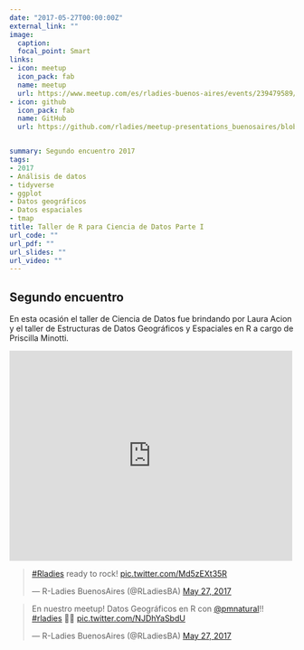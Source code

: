 ```yaml
---
date: "2017-05-27T00:00:00Z"
external_link: ""
image:
  caption:
  focal_point: Smart
links:
- icon: meetup
  icon_pack: fab
  name: meetup
  url: https://www.meetup.com/es/rladies-buenos-aires/events/239479589/
- icon: github
  icon_pack: fab
  name: GitHub
  url: https://github.com/rladies/meetup-presentations_buenosaires/blob/master/README.md


summary: Segundo encuentro 2017
tags:
- 2017
- Análisis de datos
- tidyverse
- ggplot
- Datos geográficos
- Datos espaciales
- tmap
title: Taller de R para Ciencia de Datos Parte I 
url_code: ""
url_pdf: ""
url_slides: ""
url_video: ""
---
```


##  Segundo encuentro

En esta ocasión el taller de Ciencia de Datos fue brindando por Laura Acion y el taller de Estructuras de Datos Geográficos y Espaciales en R  a cargo de Priscilla Minotti.

<iframe src="https://www.facebook.com/plugins/post.php?href=https%3A%2F%2Fwww.facebook.com%2FRladiesBA%2Fphotos%2Fa.463088637414288%2F538422353214249%2F%3Ftype%3D3%26av%3D457704507952701%26eav%3DAfae9qZ_fokt769D1h0TYna5ontAAgvDHoJ-t58k44-QcKiXtYv4PkIjm-lX7rW8xLs&show_text=true&width=500" width="500" height="372" style="border:none;overflow:hidden" scrolling="no" frameborder="0" allowfullscreen="true" allow="autoplay; clipboard-write; encrypted-media; picture-in-picture; web-share"></iframe>


<blockquote class="twitter-tweet"><p lang="en" dir="ltr"><a href="https://twitter.com/hashtag/Rladies?src=hash&amp;ref_src=twsrc%5Etfw">#Rladies</a> ready to rock! <a href="https://t.co/Md5zEXt35R">pic.twitter.com/Md5zEXt35R</a></p>&mdash; R-Ladies BuenosAires (@RLadiesBA) <a href="https://twitter.com/RLadiesBA/status/868540978717749248?ref_src=twsrc%5Etfw">May 27, 2017</a></blockquote> <script async src="https://platform.twitter.com/widgets.js" charset="utf-8"></script>


<blockquote class="twitter-tweet"><p lang="es" dir="ltr">En nuestro meetup! Datos Geográficos en R con <a href="https://twitter.com/pmnatural?ref_src=twsrc%5Etfw">@pmnatural</a>!! <a href="https://twitter.com/hashtag/rladies?src=hash&amp;ref_src=twsrc%5Etfw">#rladies</a> 💜💜 <a href="https://t.co/NJDhYaSbdU">pic.twitter.com/NJDhYaSbdU</a></p>&mdash; R-Ladies BuenosAires (@RLadiesBA) <a href="https://twitter.com/RLadiesBA/status/868560413646102528?ref_src=twsrc%5Etfw">May 27, 2017</a></blockquote> <script async src="https://platform.twitter.com/widgets.js" charset="utf-8"></script>

